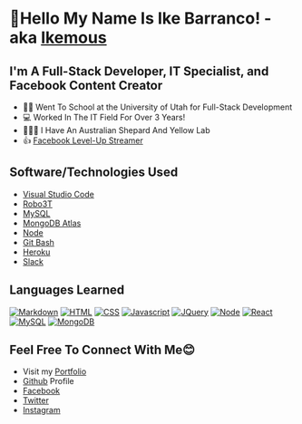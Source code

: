 # 👋Hello My Name Is Ike Barranco! - aka [Ikemous][ikemous]

## I'm A Full-Stack Developer, IT Specialist,  and Facebook Content Creator
- 👨‍💻 Went To School at the University of Utah for Full-Stack Development
- 💻 Worked In The IT Field For Over 3 Years!
- 🦮🐕‍🦺 I Have An Australian Shepard And Yellow Lab
- 👍 [Facebook Level-Up Streamer][facebook]

## Software/Technologies Used
- [Visual Studio Code](https://code.visualstudio.com/)
- [Robo3T](https://robomongo.org/)
- [MySQL](https://www.mysql.com/)
- [MongoDB Atlas](https://www.mongodb.com/cloud/atlas)
- [Node](https://nodejs.org/en/)
- [Git Bash](https://gitforwindows.org/)
- [Heroku](https://dashboard.heroku.com/)
- [Slack](https://slack.com/)

## Languages Learned
[![Markdown](https://img.shields.io/badge/Markdown-informational.svg)](https://www.markdownguide.org/)
[![HTML](https://img.shields.io/badge/HTML-brightgreen.svg)](https://www.w3schools.com/html/)
[![CSS](https://img.shields.io/badge/CSS-blue.svg)](https://www.w3schools.com/css/)
[![Javascript](https://img.shields.io/badge/Javascript-yellow.svg)](https://www.javascript.com/)
[![JQuery](https://img.shields.io/badge/JQuery-informational.svg)](https://jquery.com/)
[![Node](https://img.shields.io/badge/Node-215732.svg)](https://nodejs.org/en/)
[![React](https://img.shields.io/badge/React-61DBFB.svg)](https://reactjs.org/)
[![MySQL](https://img.shields.io/badge/MySQL-F29111.svg)](https://www.mysql.com/)
[![MongoDB](https://img.shields.io/badge/MongoDB-4DB33D.svg)](https://www.mongodb.com/)


## Feel Free To Connect With Me😊
- Visit my [Portfolio][ikemous]
- [Github][github] Profile
- [Facebook][facebook]
- [Twitter](twitter)
- [Instagram][instagram]

[ikemous]: ikemous.com
[facebook]: https://www.facebook.com/ikemous
[github]: https://github.com/ikemous
[twitter]: https://twitter.com/real_ikemous
[instagram]: https://www.instagram.com/the_real_ikemous/